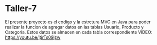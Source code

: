 # Taller-7
El presente proyecto es el codigo y la estrctura MVC en Java para poder realizar la funcion de agregar datos en las tablas Usuario, Producto y Categoria. Estos datos se almacen en cada tabla correspondiente 
VIDEO:
https://youtu.be/jtjrTs09jzw
